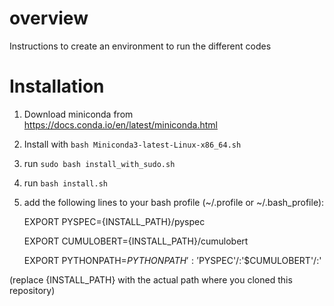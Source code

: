 # overview
Instructions to create an environment to run the different codes

# Installation
1. Download miniconda from https://docs.conda.io/en/latest/miniconda.html
2. Install with `bash Miniconda3-latest-Linux-x86_64.sh`
3. run `sudo bash install_with_sudo.sh`
4. run `bash install.sh`
5. add the following lines to your bash profile (~/.profile or ~/.bash_profile):
   
     EXPORT PYSPEC={INSTALL_PATH}/pyspec
   
     EXPORT CUMULOBERT={INSTALL_PATH}/cumulobert
   
     EXPORT PYTHONPATH=$PYTHONPATH':'$PYSPEC'/:'$CUMULOBERT'/:'


(replace {INSTALL_PATH} with the actual path where you cloned this repository)
